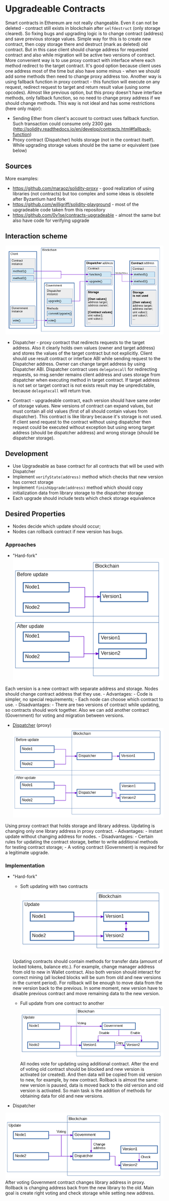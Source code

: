 # Upgradeable Contracts

Smart contracts in Ethereum are not really changeable. Even it can not be deleted - contract still exists in blockchain after `selfdestruct` (only storage cleared).
So fixing bugs and upgrading logic is to change contract (address) and save previous storage values.
Simple way for this is to create new contract, then copy storage there and destruct (mark as deleted) old contract.
But in this case client should change address for requested contract and also while migration will be active two versions of contract.
More convenient way is to use proxy contract with interface where each method redirect to the target contract.
It's good option because client uses one address most of the time but also have some minus - when we should add some methods then need to change proxy address too.
Another way is using fallback function in proxy contract - this function will execute on any request, redirect request to target and return result value (using some opcodes).
Almost like previous option, but this proxy doesn't have interface methods, only fallback function, so no need to change proxy address if we should change methods.
This way is not ideal and has some restrictions (here only major):

* Sending Ether from client's account to contract uses fallback function. Such transaction could consume only 2300 gas (http://solidity.readthedocs.io/en/develop/contracts.html#fallback-function)
* Proxy contract (Dispatcher) holds storage (not in the contract itself). While upgrading storage values should be the same or equivalent (see below)

## Sources

More examples:
* https://github.com/maraoz/solidity-proxy - good realization of using libraries (not contracts) but too complex and some ideas is obsolete after Byzantium hard fork
* https://github.com/willjgriff/solidity-playground - most of the upgradeable code taken from this repository
* https://github.com/0v1se/contracts-upgradeable - almost the same but also have code for verifying upgrade

## Interaction scheme

![Interaction scheme](../.static/img/Dispatcher.png)

* Dispatcher - proxy contract that redirects requests to the target address.
Also it clearly holds own values (owner and target address) and stores the values of the target contract but not explicitly.
Client should use result contract or interface ABI while sending request to the Dispatcher address.
Owner can change target address by using Dispatcher ABI.
Dispatcher contract uses `delegatecall` for redirecting requests, so msg.sender remains client address and uses storage from dispatcher when executing method in target contract.
If target address is not set or target contract is not exists result may be unpredictable, because `delegatecall` will return true.

* Contract - upgradeable contract, each version should have same order of storage values.
New versions of contract can expand values, but must contain all old values (first of all should contain values from dispatcher).
This contract is like library because it's storage is not used.
If client send request to the contract without using dispatcher then request could be executed without exception
but using wrong target address (should be dispatcher address) and wrong storage (should be dispatcher storage).

## Development
* Use Upgradeable as base contract for all contracts that will be used with Dispatcher
* Implement `verifyState(address)` method which checks that new version has correct storage
* Implement `finishUpgrade(address)` method which should copy initialization data from library storage to the dispatcher storage
* Each upgrade should include tests which check storage equivalence


## Desired Properties

* Nodes decide which update should occur;
* Nodes can rollback contract if new version has bugs.

### Approaches

* "Hard-fork"
![Hard-fork](../.static/img/Hard-fork.png)

Each version is a new contract with separate address and storage.
Nodes should change contract address that they use.
    - Advantages:
        - Code is simpler, no special requirements;
        - Each node can choose which contract to use.
    - Disadvantages:
        - There are two versions of contract while updating, so contracts should work together.
        Also we can add another contract (Government) for voting and migration between versions.

* [Dispatcher](README.MD) (proxy)
![Dispatcher](../.static/img/Dispatcher2.png)

Using proxy contract that holds storage and library address.
Updating is changing only one library address in proxy contract.
    - Advantages:
        - Instant update without changing address for nodes.
    - Disadvantages:
        - Certain rules for updating the contract storage,
        better to write additional methods for testing contract storage;
        - A voting contract (Government) is required for a legitimate upgrade.

### Implementation

* "Hard-fork"
    *	Soft updating with two contracts
    ![Hard-fork-impl1](../.static/img/Hard-fork2.png)

    Updating contracts should contain methods for transfer data (amount of locked tokens, balance etc.).
    For example, change manager address from old to new in Wallet contract.
    Also both version should interact for correct mining
    (all locked blocks will be sum from old and new versions in the current period).
    For rollback will be enough to move data from the new version back to the previous.
    In some moment, new version have to disable previous contract and move remaining data to the new version.

    *	Full update from one contract to another
    ![Hard-fork-impl2](../.static/img/Hard-fork3.png)
    All nodes vote for updating using additional contract.
    After the end of voting old contract should be blocked and new version is activated (or created).
    And then data will be copied from old version to new, for example, by new contract.
    Rollback is almost the same: new version is paused,
    data is moved back to the old version and old version is activated.
    So main task is the addition of methods for obtaining data for old and new versions.

*	Dispatcher

![Dispatcher-impl](../.static/img/Dispatcher3.png)
After voting Government contract changes library address in proxy.
Rollback is changing address back from the new library to the old.
Main goal is create right voting and check storage while setting new address.
